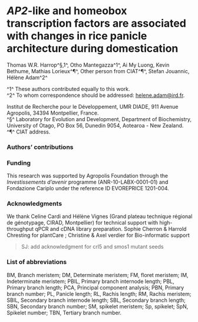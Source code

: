 
# *AP2*-like and homeobox transcription factors are associated with changes in rice panicle architecture during domestication

Thomas W.R. Harrop^§,1^, Otho Mantegazza^1^, Ai My Luong, Kevin Bethume, Mathias Lorieux^¶^, Other person from CIAT^¶^, Stefan Jouannic, Hélène Adam^2^

^1^ These authors contributed equally to this work.  
^2^ To whom correspondence should be addressed: helene.adam@ird.fr.

Institut de Recherche pour le Développement, UMR DIADE, 911 Avenue Agropolis, 34394 Montpellier, France.  
^§^ Laboratory for Evolution and Development, Department of Biochemistry, University of Otago, PO Box 56, Dunedin 9054, Aotearoa - New Zealand.  
^¶^ CIAT address.

### Authors’ contributions

### Funding

This research was supported by Agropolis Foundation through the *Investissements d’avenir* programme (ANR-10-LABX-0001-01) and Fondazione Cariplo under the reference ID EVOREPRICE 1201-004.

### Acknowledgments

We thank Celine Cardi and Hélène Vignes (Grand plateau technique régional de génotypage, CIRAD, Montpellier) for technical support with high-throughput qPCR and cDNA library preparation. Sophie Cherron & Harrold Chresting for plantCare ; Christine & Axel verdier for Bio-informatic support

>SJ: add acknowledgment for crl5 and smos1 mutant seeds

### List of abbreviations

BM, Branch meristem;
DM, Determinate meristem; 
FM, floret meristem;
IM, Indeterminate meristem; 
PBIL, Primary branch internode length;
PBL, Primary branch length;
PCA, Principal component analysis;
PBN, Primary branch number;
PL, Panicle length;
RL, Rachis length;
RM, Rachis meristem;
SBIL, Secondary branch internode length;
SBL, Secondary branch length;
SBN, Secondary branch number;
SM, spikelet meristem;
Sp, spikelet;
SpN, Spikelet number;
TBN, Tertiary branch number.

